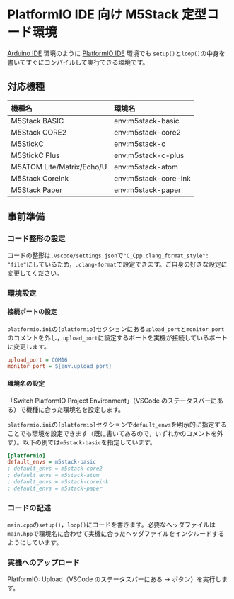 # PlatformIO IDE 向け M5Stack 定型コード環境

[Arduino IDE](https://www.arduino.cc/en/software) 環境のように [PlatformIO IDE](https://platformio.org/platformio-ide) 環境でも `setup()`と`loop()`の中身を書いてすぐにコンパイルして実行できる環境です。

## 対応機種

| 機種名                    | 環境名               |
| :------------------------ | :------------------- |
| M5Stack BASIC             | env:m5stack-basic    |
| M5Stack CORE2             | env:m5stack-core2    |
| M5StickC                  | env:m5stack-c        |
| M5StickC Plus             | env:m5stack-c-plus   |
| M5ATOM Lite/Matrix/Echo/U | env:m5stack-atom     |
| M5Stack CoreInk           | env:m5stack-core-ink |
| M5Stack Paper             | env:m5stack-paper    |

## 事前準備

### コード整形の設定

コードの整形は`.vscode/settings.json`で`"C_Cpp.clang_format_style": "file"`にしているため，`.clang-format`で設定できます。ご自身の好きな設定に変更してください。

### 環境設定

#### 接続ポートの設定

`platformio.ini`の`[platformio]`セクションにある`upload_port`と`monitor_port`のコメントを外し，`upload_port`に設定するポートを実機が接続しているポートに変更します。

```platformio.ini
upload_port = COM16
monitor_port = ${env.upload_port}
```

#### 環境名の設定

「Switch PlatformIO Project Environment」（VSCode のステータスバーにある）で機種に合った環境名を設定します。

`platformio.ini`の`[platformio]`セクションで`default_envs`を明示的に指定することでも環境を設定できます（既に書いてあるので，いずれかのコメントを外す）。以下の例では`m5stack-basic`を指定しています。

```platformio.ini
[platformio]
default_envs = m5stack-basic
; default_envs = m5stack-core2
; default_envs = m5stack-atom
; default_envs = m5stack-coreink
; default_envs = m5stack-paper
```

### コードの記述

`main.cpp`の`setup()`，`loop()`にコードを書きます。必要なヘッダファイルは`main.hpp`で環境名に合わせて実機に合ったヘッダファイルをインクルードするようにしています。

### 実機へのアップロード

PlatformIO: Upload（VSCode のステータスバーにある → ボタン）を実行します。
